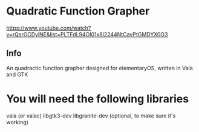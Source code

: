 # Quadratic Function Grapher

https://www.youtube.com/watch?v=rQsrGCDylNE&list=PLTFdL94Ol01x8l2244NtCavPtGMDYX0O3

## Info

An quadractic function grapher designed for elementaryOS, written in Vala and GTK

# You will need the following libraries
vala (or valac)
libgtk3-dev
libgranite-dev (optional, to make sure it's working)



